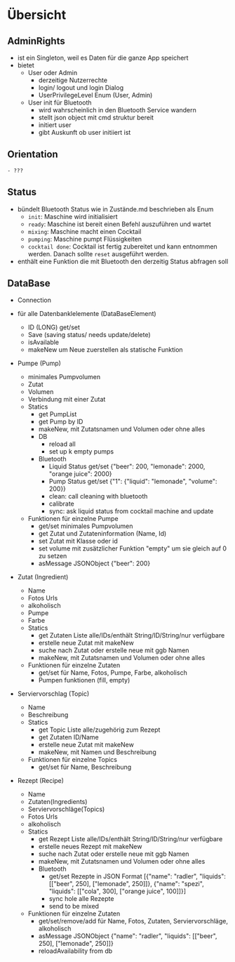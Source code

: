# Übersicht

## AdminRights
- ist ein Singleton, weil es Daten für die ganze App speichert
- bietet 
  + User oder Admin
    * derzeitige Nutzerrechte
    * login/ logout und login Dialog
    * UserPrivilegeLevel Enum (User, Admin)
  + User init für Bluetooth
    * wird wahrscheinlich in den Bluetooth Service wandern
    * stellt json object mit cmd struktur bereit
    * initiert user
    * gibt Auskunft ob user initiiert ist

## Orientation
    - ???

## Status
- bündelt Bluetooth Status wie in Zustände.md beschrieben als Enum
  + `init`: Maschine wird initialisiert 
  + `ready`: Maschine ist bereit einen Befehl auszuführen und wartet
  + `mixing`: Maschine macht einen Cocktail
  + `pumping`: Maschine pumpt Flüssigkeiten
  + `cocktail done`: Cocktail ist fertig zubereitet und kann entnommen werden. Danach sollte `reset` ausgeführt werden.
- enthält eine Funktion die mit Bluetooth den derzeitig Status abfragen soll


## DataBase
- Connection

- für alle Datenbanklelemente (DataBaseElement)
  + ID (LONG) get/set
  + Save (saving status/ needs update/delete)
  + isAvailable
  + makeNew um Neue zuerstellen als statische Funktion
  
- Pumpe (Pump)
  + minimales Pumpvolumen
  + Zutat
  + Volumen
  + Verbindung mit einer Zutat
  + Statics
    * get PumpList
    * get Pump by ID
    * makeNew, mit Zutatsnamen und Volumen oder ohne alles
    * DB
      - reload all
      - set up k empty pumps
    * Bluetooth
      - Liquid Status get/set {"beer": 200, "lemonade": 2000, "orange juice": 2000}
      - Pump Status get/set {"1": {"liquid": "lemonade", "volume": 200}}
      - clean: call cleaning with bluetooth
      - calibrate
      - sync: ask liquid status from cocktail machine and update
  + Funktionen für einzelne Pumpe
    * get/set minimales Pumpvolumen
    * get Zutat und Zutateninformation (Name, Id)
    * set Zutat mit Klasse oder id
    * set volume mit zusätzlicher Funktion "empty" um sie gleich auf 0 zu setzen
    * asMessage JSONObject {"beer": 200}
   
- Zutat (Ingredient)
  + Name
  + Fotos Urls
  + alkoholisch
  + Pumpe
  + Farbe
  + Statics
    * get Zutaten Liste alle/IDs/enthält String/ID/String/nur verfügbare
    * erstelle neue Zutat mit makeNew
    * suche nach Zutat oder erstelle neue mit ggb Namen
    * makeNew, mit Zutatsnamen und Volumen oder ohne alles
  + Funktionen für einzelne Zutaten
    * get/set für Name, Fotos, Pumpe, Farbe, alkoholisch
    * Pumpen funktionen (fill, empty)

- Serviervorschlag (Topic)
  + Name
  + Beschreibung
  + Statics
    * get Topic Liste alle/zugehörig zum Rezept
    * get Zutaten ID/Name
    * erstelle neue Zutat mit makeNew
    * makeNew, mit Namen und Beschreibung
  + Funktionen für einzelne Topics
    * get/set für Name, Beschreibung

- Rezept (Recipe)
  + Name
  + Zutaten(Ingredients)
  + Serviervorschläge(Topics)
  + Fotos Urls
  + alkoholisch
  + Statics
    * get Rezept Liste alle/IDs/enthält String/ID/String/nur verfügbare
    * erstelle neues Rezept mit makeNew
    * suche nach Zutat oder erstelle neue mit ggb Namen
    * makeNew, mit Zutatsnamen und Volumen oder ohne alles
    * Bluetooth
      * get/set Rezepte in JSON Format [{"name": "radler", "liquids": [["beer", 250], ["lemonade", 250]]}, {"name": "spezi", "liquids": [["cola", 300], ["orange juice", 100]]}]
      * sync hole alle Rezepte
      * send to be mixed
  + Funktionen für einzelne Zutaten
    * get/set/remove/add für Name, Fotos, Zutaten, Serviervorschläge, alkoholisch
    * asMessage JSONObject {"name": "radler", "liquids": [["beer", 250], ["lemonade", 250]]}
    * reloadAvailability from db
  